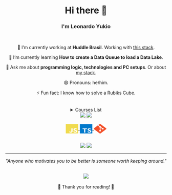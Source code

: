 <h1  align="center"> Hi there 👋</h1>

<!--
**lyukio/lyukio** is a ✨ _special_ ✨ repository because its `README.md` (this file) appears on your GitHub profile.

Here are some ideas to get you started:

- 🔭 I’m currently working on ...
- 🌱 I’m currently learning ...
- 👯 I’m looking to collaborate on ...
- 🤔 I’m looking for help with ...
- 💬 Ask me about ...
- 📫 How to reach me: ...
- 😄 Pronouns: ...
- ⚡ Fun fact: ...
-->

<h3 align="center">I'm Leonardo Yukio</h3>
<br>
<div align="center">
 
 <p align="center">🔭 I’m currently working at <b>Huddle Brasil</b>.
Working with <a href="https://stackshare.io/lyukio/huddle-brasil">this stack</a>.</p>
<p align="center">🌱 I’m currently learning <b>How to create a Data Queue to load a Data Lake</b>.</p>
<p align="center">💬 Ask me about <b>programming logic, technologies and PC setups</b>. Or about <a href="https://stackshare.io/lyukio/my-stack">my stack</a>.</p>
<p align="center">😄 Pronouns: he/him.</p>
<p align="center">⚡ Fun fact: I know how to solve a Rubiks Cube.</p> 
</div>

##

<!--START_SECTION:table-->
<details align="center">
<summary align="center">Courses List</summary>

<table align="center">
 <tr>
  <th>Course</th>
  <th>Place</th>
  <th>Teacher</th>
 </tr>
 <tr>
  <td>APIs com Node.js</td>
  <td>São Paulo-SP</td>
  <td>Erick Wendel</td>
 </tr>
 </table>
</details>


 
 <div align="center">
   <a href="https://github.com/lyukio">
   <img height="150em" src="https://github-readme-stats.vercel.app/api?username=lyukio&show_icons=true&theme=tokyonight&include_all_commits=true&hide_border=true&layout=compact&hide=issues,contribs&bg_color=00000000"/>
   <img height="160em" src="https://github-readme-stats.vercel.app/api/top-langs/?username=lyukio&layout=compact&langs_count=7&hide_border=true&theme=tokyonight&bg_color=00000000&langs_count=6"/>
</div>
 
<div align="center" style="display: inline_block"><br>
  <img align="center" alt="Js" height="30" width="40" src="https://raw.githubusercontent.com/devicons/devicon/master/icons/javascript/javascript-plain.svg">
  <img align="center" alt="Ts" height="30" width="40" src="https://raw.githubusercontent.com/devicons/devicon/master/icons/typescript/typescript-plain.svg">
  <img align="center" alt="Lyukio-Git" height="30" width="40" src="https://raw.githubusercontent.com/devicons/devicon/master/icons/git/git-original.svg">
</div>
 
 ##

 <p align="center">
 <a href="https://www.linkedin.com/in/lyukio/" target="_blank"><img src="https://img.shields.io/badge/-LinkedIn-%230077B5?style=for-the-badge&logo=linkedin&logoColor=white" target="_blank"></a>
  <a href = "mailto:lyukio@hotmail.com"><img src="https://img.shields.io/badge/-Hotmail-%23333?style=for-the-badge&logo=gmail&logoColor=white" target="_blank"></a>
</p>

--------
<div  align="center">
 <i> "Anyone who motivates you to be better is someone worth keeping around."</i> 
 
 <br>
 <br>
 <p align="center">
   <img src=https://imgur.com/HQ3WNwf.gif> 
 </p>

🥳 Thank you for reading! 🥳
</div>
